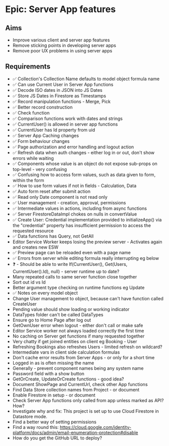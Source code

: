 Epic: Server App features
=========================

Aims
----

- Improve various client and server app features
- Remove sticking points in developing server apps
- Remove poor UX problems in using server apps

Requirements
------------

- ✅ Collection's Collection Name defaults to model object formula name
- ✅ Can use Current User in Server App functions
- ✅ Decode ISO dates in JSON into JS Dates
- ✅ Store JS Dates in Firestore as Timestamps
- ✅ Record manipulation functions - Merge, Pick
- ✅ Better record construction
- ✅ Check function
- ✅ Comparison functions work with dates and strings
- ✅ CurrentUser() is allowed in server app functions
- ✅ CurrentUser has Id property from uid
- ✅ Server App Caching changes
- ✅ Form behaviour changes
- ✅ Page authorization and error handling and logout action
- ✅ Refresh data when auth changes - either log in or out, don't show errors while waiting
- ✅ Components whose value is an object do not expose sub-props on top-level - very confusing
- ✅ Confusing how to access form values, such as data given to form, within the form
- ✅ How to use form values if not in fields - Calculation, Data
- ✅ Auto form reset after submit action
- ✅ Read only Date component is not read only
- ✅ User management - creation, approval, permissions
- ✅ Intermediate values in actions, including from async functions
- ✅ Server FirestoreDataImpl chokes on nulls in convertValue
- ✅ Create User: Credential implementation provided to initializeApp() via the "credential" property has insufficient permission to access the requested resource
- ✅ Data functions has Query, not GetAll
- Editor Service Worker keeps losing the preview server - Activates again and creates new ESW
- ✅ Preview page can be reloaded even with a page name
- ✅ Errors from server while editing formula really interrupting eg below
- ❓ - Should be able to write If(CurrentUser(), Get(Users, CurrentUser().Id), null) - server runtime up to date?
- Many repeated calls to same server function close together
- Sort out id vs Id
- Better argument type checking on runtime functions eg Update
- ✅ Notes on every model object
- Change User management to object, because can't have function called CreateUser
- Pending value should show loading or working indicator
- DataTypes folder can't be called DataTypes
- Ensure go to Home Page after log out
- GetOwnUser error when logout - either don't call or make safe
- Editor Service worker not always loaded correctly the first time
- No caching on Server get functions if many requested together
- Very chatty if get joined entities on client eg Booking - User
- Refreshing Bookings also refreshes Users - limited refresh on wildcard?
- Intermediate vars in client side calculation formulas
- Don't cache error results from Server Apps - or only for a short time
- Logged in as is often missing the name
- Generally - prevent component names being any system name
- Password field with a show button
- GetOrCreate, UpdateOrCreate functions - good idea?
- Document ShowPage and CurrentUrl, check other App functions
- Find Data Store collection names from Project - or document
- Enable Firestore in setup - or document
- Check Server App functions only called from app unless marked as API? How?
- Investigate why and fix: This project is set up to use Cloud Firestore in Datastore mode.
- Find a better way of setting permissions
- Find a way round this: https://cloud.google.com/identity-platform/docs/admin/email-enumeration-protection#disable
- How do you get the GitHub URL to deploy?


